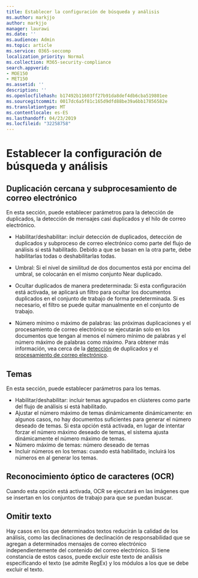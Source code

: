 ```yaml
---
title: Establecer la configuración de búsqueda y análisis
ms.author: markjjo
author: markjjo
manager: laurawi
ms.date: ''
ms.audience: Admin
ms.topic: article
ms.service: O365-seccomp
localization_priority: Normal
ms.collection: M365-security-compliance
search.appverid:
- MOE150
- MET150
ms.assetid: ''
description: ''
ms.openlocfilehash: b17492b11603ff27b91da8def4db6cba519801ee
ms.sourcegitcommit: 0017dc6a5f81c165d9dfd88be39a6bb17856582e
ms.translationtype: MT
ms.contentlocale: es-ES
ms.lasthandoff: 04/23/2019
ms.locfileid: "32258758"
---
```

# <a name="configure-search-and-analytics-settings"></a>Establecer la configuración de búsqueda y análisis

## <a name="near-duplicates-and-email-threading"></a>Duplicación cercana y subprocesamiento de correo electrónico

En esta sección, puede establecer parámetros para la detección de duplicados, la detección de mensajes casi duplicados y el hilo de correo electrónico.

- Habilitar/deshabilitar: incluir detección de duplicados, detección de duplicados y subproceso de correo electrónico como parte del flujo de análisis si está habilitado. Debido a que se basan en la otra parte, debe habilitarlas todas o deshabilitarlas todas.

- Umbral: Si el nivel de similitud de dos documentos está por encima del umbral, se colocarán en el mismo conjunto Near duplicado.

- Ocultar duplicados de manera predeterminada: Si esta configuración está activada, se aplicará un filtro para ocultar los documentos duplicados en el conjunto de trabajo de forma predeterminada. Si es necesario, el filtro se puede quitar manualmente en el conjunto de trabajo.

- Número mínimo o máximo de palabras: las próximas duplicaciones y el procesamiento de correo electrónico se ejecutarán solo en los documentos que tengan al menos el número mínimo de palabras y el número máximo de palabras como máximo.
Para obtener más información, vea cerca de la [detección](near-duplicates.md) de duplicados y el [procesamiento de correo electrónico](email-threading.md).

## <a name="themes"></a>Temas

En esta sección, puede establecer parámetros para los temas.

- Habilitar/deshabilitar: incluir temas agrupados en clústeres como parte del flujo de análisis si está habilitado.
- Ajustar el número máximo de temas dinámicamente dinámicamente: en algunos casos, no hay documentos suficientes para generar el número deseado de temas. Si esta opción está activada, en lugar de intentar forzar el número máximo deseado de temas, el sistema ajusta dinámicamente el número máximo de temas.
- Número máximo de temas: número deseado de temas
- Incluir números en los temas: cuando está habilitado, incluirá los números en al generar los temas.  

## <a name="optical-character-recognition-ocr"></a>Reconocimiento óptico de caracteres (OCR)

Cuando esta opción está activada, OCR se ejecutará en las imágenes que se insertan en los conjuntos de trabajo para que se puedan buscar.

## <a name="ignore-text"></a>Omitir texto

Hay casos en los que determinados textos reducirán la calidad de los análisis, como las declinaciones de declinación de responsabilidad que se agregan a determinados mensajes de correo electrónico independientemente del contenido del correo electrónico. Si tiene constancia de estos casos, puede excluir este texto de análisis especificando el texto (se admite RegEx) y los módulos a los que se debe excluir el texto.